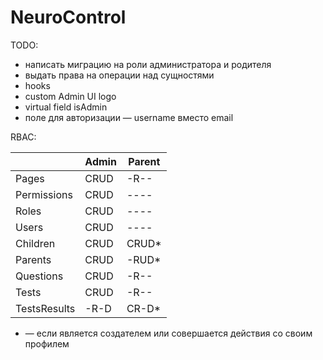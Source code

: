 # NeuroControl

TODO:

* написать миграцию на роли администратора и родителя
* выдать права на операции над сущностями
* hooks
* custom Admin UI logo
* virtual field isAdmin
* поле для авторизации — username вместо email

RBAC:

|              | Admin | Parent |
|--------------|-------|--------|
| Pages        | CRUD  | -R--   |
| Permissions  | CRUD  | ----   |
| Roles        | CRUD  | ----   |
| Users        | CRUD  | ----   |
| Children     | CRUD  | CRUD*  |
| Parents      | CRUD  | -RUD*  |
| Questions    | CRUD  | -R--   |
| Tests        | CRUD  | -R--   |
| TestsResults | -R-D  | CR-D*  |

* — если является создателем или совершается действия со своим профилем
